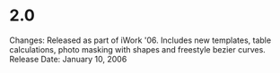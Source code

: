 # 2.0

Changes: Released as part of iWork '06. Includes new templates, table calculations, photo masking with shapes and freestyle bezier curves.
Release Date: January 10, 2006